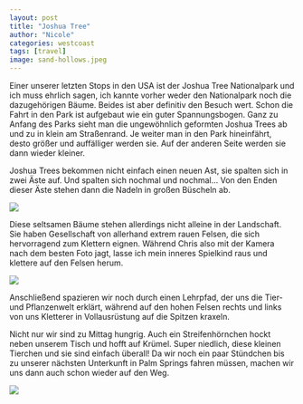 ```yaml
---
layout: post
title: "Joshua Tree"
author: "Nicole"
categories: westcoast
tags: [travel]
image: sand-hollows.jpeg
---
```

Einer unserer letzten Stops in den USA ist der Joshua Tree Nationalpark und ich muss ehrlich sagen, ich kannte vorher weder den Nationalpark noch die dazugehörigen Bäume. Beides ist aber definitiv den Besuch wert. Schon die Fahrt in den Park ist aufgebaut wie ein guter Spannungsbogen. Ganz zu Anfang des Parks sieht man die ungewöhnlich geformten Joshua Trees ab und zu in klein am Straßenrand. Je weiter man in den Park hineinfährt, desto größer und auffälliger werden sie. Auf der anderen Seite werden sie dann wieder kleiner. 

Joshua Trees bekommen nicht einfach einen neuen Ast, sie spalten sich in zwei Äste auf. Und spalten sich nochmal und nochmal… Von den Enden dieser Äste stehen dann die Nadeln in großen Büscheln ab.

![](/assets/img/us/Joshua_Tree_1.jpeg)

Diese seltsamen Bäume stehen allerdings nicht alleine in der Landschaft. Sie haben Gesellschaft von allerhand extrem rauen Felsen, die sich hervorragend zum Klettern eignen. Während Chris also mit der Kamera nach dem besten Foto jagt, lasse ich mein inneres Spielkind raus und klettere auf den Felsen herum. 

![](/assets/img/us/Joshua_Tree_Nicole_Bäume.jpeg)

Anschließend spazieren wir noch durch einen Lehrpfad, der uns die Tier- und Pflanzenwelt erklärt, während auf den hohen Felsen rechts und links von uns Kletterer in Vollausrüstung auf die Spitzen kraxeln.

Nicht nur wir sind zu Mittag hungrig. Auch ein Streifenhörnchen hockt neben unserem Tisch und hofft auf Krümel. Super niedlich, diese kleinen Tierchen und sie sind einfach überall! Da wir noch ein paar Stündchen bis zu unserer nächsten Unterkunft in Palm Springs fahren müssen, machen wir uns dann auch schon wieder auf den Weg.

![](/assets/img/us/Joshua_Tree_Streifenhörnchen.jpeg)